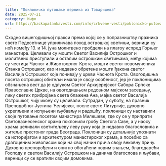 ```yaml
---
title: "Поклоничко путовање верника из Товаришева"
date: 2025-07-21
category: Инфо
url: https://backapalankavesti.com/info/crkvene-vesti/poklonicko-putovanje-vernika-iz-tovariseva-5/
---
```


Сходно вишегодишњој пракси према којој се у попразништву празника свете Педесетнице уприличава поход острошкој светињи, верници су ноћ између 13. и 14. јуна молитвено пробдели на платоу испред Горњег манастира. Целивали су мошти Светог Василија Острошког и молитвено приступили и осталим острошким светињама, међу којима су честица Часног и Животворног Крста, мошти светог новомученика Станка Острошког, као и недавно обретене мошти ђакона светог Василија Острошког које почивају у цркви Часнога Крста. Овогодишња посета острошкој обитељи имала је своју особеност, јер је поклоницима обзнањена вест да је одлуком Светог Архијерејског Сабора Српске Православне Цркве, на овогодишњем редовном мајском заседању, лику светих прибројана света блажена Ана, мајка светог Василија Острошког, чију икону су целивали. Сутрадан, у суботу, на празник Преподобног Јустина Ћелијског, после свете Литургије, духовно укрепљени и испуњени љубављу и радошћу, поклоници су наставили своје путовање посетом манастира Милешеве, где су се у припрати Световазнесенског храма поклонили гробу Светога Саве, а у наосу храма целивали светитељеву леву руку која је недавно благословила и житеље престоног града Београда. Поклоници су детаљније упознати са историјатом и архитектуром манастирског храма, а посебно са драгоценим живописом који на свој начин прича своју вековну причу. Духовно препорођени и опитно обогаћени новим знањем, благодарећи Господу и светом Василију Острошком на данима благослова и љубави, верници су се вратили својим домовима.
